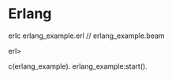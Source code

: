 # Erlang

erlc erlang_example.erl
// erlang_example.beam

erl>

c(erlang_example).
erlang_example:start().